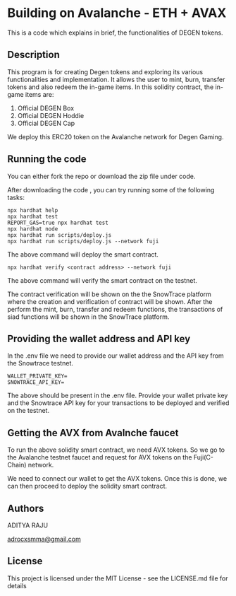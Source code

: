 # Building on Avalanche - ETH + AVAX

This is a code which explains in brief, the functionalities of DEGEN tokens.

## Description

This program is for creating Degen tokens and exploring its various functionalities and implementation. It allows the user to mint, burn, transfer tokens and also redeem the in-game items. In this solidity contract, the in-game items are:
1. Official DEGEN Box
2. Official DEGEN Hoddie
3. Official DEGEN Cap

We deploy this ERC20 token on the Avalanche network for Degen Gaming.

## Running the code

You can either fork the repo or download the zip file under code.

After downloading the code , you can 
try running some of the following tasks:

```shell
npx hardhat help
npx hardhat test
REPORT_GAS=true npx hardhat test
npx hardhat node
npx hardhat run scripts/deploy.js
npx hardhat run scripts/deploy.js --network fuji

```

The above command will deploy the smart contract.

```
npx hardhat verify <contract address> --network fuji
```
The above command will verify the smart contract on the testnet.

The contract verification will be shown on the the SnowTrace platform where the creation and verification of contract will be shown.
After the perform the mint, burn, transfer and redeem functions, the transactions of siad functions will be shown in the SnowTrace platform. 

## Providing the wallet address and API key

In the .env file we need to provide our wallet address and the API key from the Snowtrace testnet.

```
WALLET_PRIVATE_KEY=
SNOWTRACE_API_KEY=
```
The above should be present in the .env file. Provide your wallet private key and the Snowtrace API key for your transactions to be deployed and verified on the testnet.

## Getting the AVX from Avalnche faucet

To run the above solidity smart contract, we need AVX tokens. So we go to the Avalanche testnet faucet and request for AVX tokens on the Fuji(C-Chain) network.

We need to connect our wallet to get the AVX tokens. Once this is done, we can then proceed to deploy the solidity smart contract.


## Authors

ADITYA RAJU

adrocxsmma@gmail.com


## License

This project is licensed under the MIT License - see the LICENSE.md file for details
